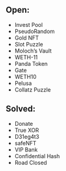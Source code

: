 ## Open:
- Invest Pool
- PseudoRandom
- Gold NFT
- Slot Puzzle
- Moloch’s Vault
- WETH-11
- Panda Token
- Gate
- WETH10
- Pelusa
- Collatz Puzzle

## Solved:
- Donate
- True XOR
- D31eg4t3
- safeNFT
- VIP Bank
- Confidential Hash
- Road Closed
